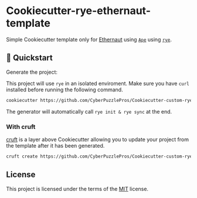 # Cookiecutter-rye-ethernaut-template
Simple Cookiecutter template only for [Ethernaut](https://ethernaut.openzeppelin.com/) using [`Ape`](https://github.com/ApeWorX/ape) using [`rye`](https://rye.astral.sh/).


## 💫 Quickstart

Generate the project:

This project will use `rye` in an isolated enviroment. Make sure you have `curl` installed before running the following command.

```bash
cookiecutter https://github.com/CyberPuzzlePros/Cookiecutter-custom-rye-ethernaut-template
```

The generator will automatically call `rye init & rye sync` at the end.


### With cruft

[cruft](https://github.com/cruft/cruft) is a layer above Cookiecutter allowing you to update your project from the template after it has been generated.

```bash
cruft create https://github.com/CyberPuzzlePros/Cookiecutter-custom-rye-ethernaut-template
```

## License

This project is licensed under the terms of the [MIT](https://github.com/CyberPuzzlePros/Cookiecutter-custom-rye-ethernaut-template/blob/main/LICENSE) license.